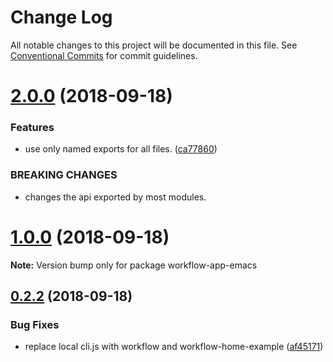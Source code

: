 # Change Log

All notable changes to this project will be documented in this file.
See [Conventional Commits](https://conventionalcommits.org) for commit guidelines.

<a name="2.0.0"></a>
# [2.0.0](https://github.com/havardh/workflow/compare/workflow-app-emacs@1.0.0...workflow-app-emacs@2.0.0) (2018-09-18)


### Features

* use only named exports for all files. ([ca77860](https://github.com/havardh/workflow/commit/ca77860))


### BREAKING CHANGES

* changes the api exported by most modules.





<a name="1.0.0"></a>
# [1.0.0](https://github.com/havardh/workflow/compare/workflow-app-emacs@0.2.2...workflow-app-emacs@1.0.0) (2018-09-18)

**Note:** Version bump only for package workflow-app-emacs





<a name="0.2.2"></a>
## [0.2.2](https://github.com/havardh/workflow/compare/workflow-app-emacs@0.2.1...workflow-app-emacs@0.2.2) (2018-09-18)


### Bug Fixes

* replace local cli.js with workflow and workflow-home-example ([af45171](https://github.com/havardh/workflow/commit/af45171))
